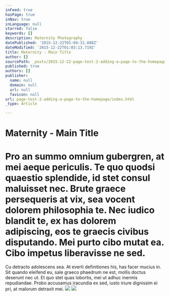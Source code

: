 ```yaml
---
inFeed: true
hasPage: true
inNav: true
inLanguage: null
starred: false
keywords: []
description: Maternity Photography
datePublished: '2015-12-22T01:04:31.888Z'
dateModified: '2015-12-22T01:03:13.719Z'
title: Maternity - Main Title
author: []
sourcePath: _posts/2015-12-22-page-test-2-adding-a-page-to-the-homepage.md
published: true
authors: []
publisher:
  name: null
  domain: null
  url: null
  favicon: null
url: page-test-2-adding-a-page-to-the-homepage/index.html
_type: Article

---
```

# Maternity - Main Title

# Pro an summo omnium gubergren, at mei aeque periculis. Te quo quodsi quaestio splendide, id stet consul maluisset nec. Brute graece persequeris at vix, sea vocent dolorem philosophia te. Nec iudico blandit te, ex has dolorem adipiscing, eos te graecis civibus disputando. Mei purto cibo mutat ea. Cibo impetus liberavisse ne sed.
Cu detracto adolescens sea. At everti definitiones his, has facer mucius in. Sit quando eleifend eu, sale graeco phaedrum ne est, mollis doctus deserunt nec ut. Et quo stet quas lobortis, mei ut adhuc inermis repudiandae. Probo accusamus iracundia ex sed, iusto iriure dignissim ei pri, at malorum detraxit mei.
![](https://s3-us-west-2.amazonaws.com/the-grid-img/p/ba8cb7c88cbf7133edf9bf4d202d263dc0ae5e0e.jpg)
![](https://the-grid-user-content.s3-us-west-2.amazonaws.com/1226534c-6b7d-4ed2-a0cb-84f34e96eb5c.jpg)